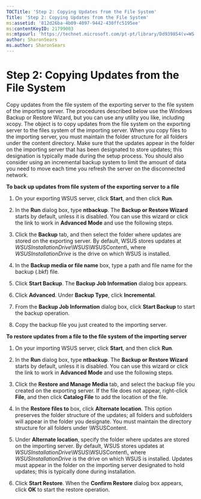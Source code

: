```yaml
---
TOCTitle: 'Step 2: Copying Updates from the File System'
Title: 'Step 2: Copying Updates from the File System'
ms:assetid: '812d26ba-4b09-4097-9442-430ffc5195ee'
ms:contentKeyID: 21799003
ms:mtpsurl: 'https://technet.microsoft.com/pt-pt/library/Dd939854(v=WS.10)'
author: SharonSears
ms.author: SharonSears
---
```


Step 2: Copying Updates from the File System
============================================

Copy updates from the file system of the exporting server to the file system of the importing server. The procedures described below use the Windows Backup or Restore Wizard, but you can use any utility you like, including xcopy. The object is to copy updates from the file system on the exporting server to the files system of the importing server. When you copy files to the importing server, you must maintain the folder structure for all folders under the content directory. Make sure that the updates appear in the folder on the importing server that has been designated to store updates; this designation is typically made during the setup process. You should also consider using an incremental backup system to limit the amount of data you need to move each time you refresh the server on the disconnected network.

**To back up updates from file system of the exporting server to a file**
1.  On your exporting WSUS server, click **Start**, and then click **Run**.

2.  In the **Run** dialog box, type **ntbackup**. The **Backup or Restore Wizard** starts by default, unless it is disabled. You can use this wizard or click the link to work in **Advanced Mode** and use the following steps.

3.  Click the **Backup** tab, and then select the folder where updates are stored on the exporting server. By default, WSUS stores updates at *WSUSInstallationDrive*\\WSUS\\WSUSContent\\, where *WSUSInstallationDrive* is the drive on which WSUS is installed.

4.  In the **Backup media or file name** box, type a path and file name for the backup (.bkf) file.

5.  Click **Start Backup**. The **Backup Job Information** dialog box appears.

6.  Click **Advanced**. Under **Backup Type**, click **Incremental**.

7.  From the **Backup Job Information** dialog box, click **Start Backup** to start the backup operation.

8.  Copy the backup file you just created to the importing server.

**To restore updates from a file to the file system of the importing server**
1.  On your importing WSUS server, click **Start**, and then click **Run**.

2.  In the **Run** dialog box, type **ntbackup**. The **Backup or Restore Wizard** starts by default, unless it is disabled. You can use this wizard or click the link to work in **Advanced Mode** and use the following steps.

3.  Click the **Restore and Manage Media** tab, and select the backup file you created on the exporting server. If the file does not appear, right-click **File**, and then click **Catalog File** to add the location of the file.

4.  In the **Restore files to** box, click **Alternate location**. This option preserves the folder structure of the updates; all folders and subfolders will appear in the folder you designate. You must maintain the directory structure for all folders under \\WSUSContent.

5.  Under **Alternate location**, specify the folder where updates are stored on the importing server. By default, WSUS stores updates at *WSUSInstallationDrive*\\WSUS\\WSUSContent\\, where *WSUSInstallationDrive* is the drive on which WSUS is installed. Updates must appear in the folder on the importing server designated to hold updates; this is typically done during installation.

6.  Click **Start Restore**. When the **Confirm Restore** dialog box appears, click **OK** to start the restore operation.
